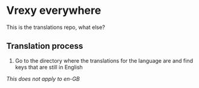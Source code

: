 # Vrexy everywhere
This is the translations repo, what else?

## Translation process
1. Go to the directory where the translations for the language are and find keys that are still in English

*This does not apply to en-GB*